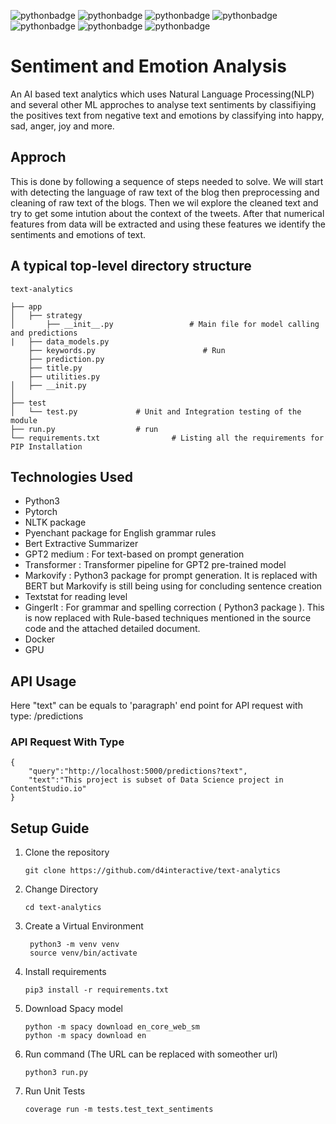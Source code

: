 ![pythonbadge](https://img.shields.io/badge/Python-3-green)
![pythonbadge](https://img.shields.io/badge/Markovify-0.9.3-orange)
![pythonbadge](https://img.shields.io/badge/GPT2-Model-blue)
![pythonbadge](https://img.shields.io/badge/Transformer-API-success)
![pythonbadge](https://img.shields.io/badge/Huggingface-API-critical)
![pythonbadge](https://img.shields.io/badge/Trafilatura-0.9.1-blueviolet)
![pythonbadge](https://img.shields.io/badge/Pytorch-1.8.1-important)


# Sentiment and Emotion Analysis

An AI based text analytics which uses Natural Language Processing(NLP) and several other ML approches to analyse text sentiments by classifiying the positives text from negative text and emotions by classifying into happy, sad, anger, joy and more. 

## Approch

This is done by following a sequence of steps needed to solve. We will start with detecting the language of raw text of the blog then preprocessing and cleaning of raw text of the blogs. Then we wil explore the cleaned text and try to get some intution about the context of the tweets. After that numerical features from data will be extracted and using these features we identify the sentiments and emotions of text.

## A typical top-level directory structure

```
text-analytics

├── app
│   ├── strategy
│   	├── __init__.py            		# Main file for model calling and predictions
|	├── data_models.py
	├── keywords.py                        # Run
	├── prediction.py
	├── title.py
	├── utilities.py 
│   ├── __init.py
│      
├── test   
│   └── test.py				# Unit and Integration testing of the module 
├── run.py					# run      
└── requirements.txt				# Listing all the requirements for PIP Installation
```
## Technologies Used

- Python3
- Pytorch
- NLTK package
- Pyenchant package for English grammar rules
- Bert Extractive Summarizer
- GPT2 medium : For text-based on prompt generation
- Transformer : Transformer pipeline for GPT2 pre-trained model
- Markovify : Python3 package for prompt generation. It is replaced with BERT but Markovify is still being using for concluding sentence creation
- Textstat for reading level
- GingerIt :  For grammar and spelling correction ( Python3 package ). This is now replaced with Rule-based techniques mentioned in the source code and the attached detailed document. 
- Docker
- GPU


## API Usage

Here "text" can be equals to 'paragraph'
end point for API request with type: /predictions


### API Request With Type
```
{
    "query":"http://localhost:5000/predictions?text",
    "text":"This project is subset of Data Science project in ContentStudio.io"
}
```


## Setup Guide

1. Clone the repository
   ```
   git clone https://github.com/d4interactive/text-analytics
   ```
2. Change Directory
   ```
   cd text-analytics
   ```
3. Create a Virtual Environment 
   ```
    python3 -m venv venv
    source venv/bin/activate
   ```
4. Install requirements
    ```
   pip3 install -r requirements.txt
   ```
5. Download Spacy model 
   ```
   python -m spacy download en_core_web_sm 
   python -m spacy download en
   ```
6. Run command (The URL can be replaced with someother url)
    ```
    python3 run.py 
    ```
7. Run Unit Tests
   ```
   coverage run -m tests.test_text_sentiments
